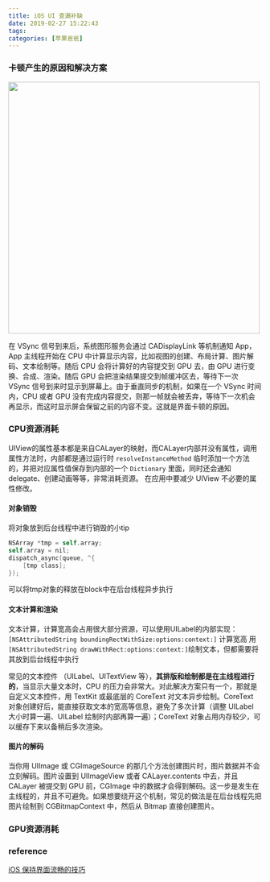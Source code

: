 ```yaml
---
title: iOS UI 查漏补缺 
date: 2019-02-27 15:22:43
tags:
categories: [苹果爸爸]
---
```


### 卡顿产生的原因和解决方案

<img src="http://note.huyangjie.cn/media/15512521476720/15514293564560.jpg" width=500>


在 VSync 信号到来后，系统图形服务会通过 CADisplayLink 等机制通知 App，App 主线程开始在 CPU 中计算显示内容，比如视图的创建、布局计算、图片解码、文本绘制等。随后 CPU 会将计算好的内容提交到 GPU 去，由 GPU 进行变换、合成、渲染。随后 GPU 会把渲染结果提交到帧缓冲区去，等待下一次 VSync 信号到来时显示到屏幕上。由于垂直同步的机制，如果在一个 VSync 时间内，CPU 或者 GPU 没有完成内容提交，则那一帧就会被丢弃，等待下一次机会再显示，而这时显示屏会保留之前的内容不变。这就是界面卡顿的原因。

<!-- more -->

### CPU资源消耗

UIView的属性基本都是来自CALayer的映射，而CALayer内部并没有属性，调用属性方法时，内部都是通过运行时 `resolveInstanceMethod` 临时添加一个方法的，并把对应属性值保存到内部的一个 `Dictionary` 里面，同时还会通知 delegate、创建动画等等，非常消耗资源。
在应用中要减少 UIView 不必要的属性修改。

#### 对象销毁
将对象放到后台线程中进行销毁的小tip

``` objectivec
NSArray *tmp = self.array;
self.array = nil;
dispatch_async(queue, ^{
    [tmp class];
});
```

可以将tmp对象的释放在block中在后台线程异步执行

#### 文本计算和渲染

文本计算，计算宽高会占用很大部分资源，可以使用UILabel的内部实现： 
`[NSAttributedString boundingRectWithSize:options:context:]` 计算宽高
用 `[NSAttributedString drawWithRect:options:context:]`绘制文本，但都需要将其放到后台线程中执行

常见的文本控件 （UILabel、UITextView 等），__其排版和绘制都是在主线程进行的__，当显示大量文本时，CPU 的压力会非常大。对此解决方案只有一个，那就是自定义文本控件，用 TextKit 或最底层的 CoreText 对文本异步绘制。CoreText 对象创建好后，能直接获取文本的宽高等信息，避免了多次计算（调整 UILabel 大小时算一遍、UILabel 绘制时内部再算一遍）；CoreText 对象占用内存较少，可以缓存下来以备稍后多次渲染。

#### 图片的解码

当你用 UIImage 或 CGImageSource 的那几个方法创建图片时，图片数据并不会立刻解码。图片设置到 UIImageView 或者 CALayer.contents 中去，并且 CALayer 被提交到 GPU 前，CGImage 中的数据才会得到解码。这一步是发生在主线程的，并且不可避免。如果想要绕开这个机制，常见的做法是在后台线程先把图片绘制到 CGBitmapContext 中，然后从 Bitmap 直接创建图片。

### GPU资源消耗



### reference

[iOS 保持界面流畅的技巧](https://blog.ibireme.com/2015/11/12/smooth_user_interfaces_for_ios/)